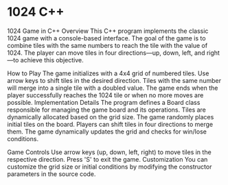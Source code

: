 # 1024 C++
 
1024 Game in C++
Overview
This C++ program implements the classic 1024 game with a console-based interface. The goal of the game is to combine tiles with the same numbers to reach the tile with the value of 1024. The player can move tiles in four directions—up, down, left, and right—to achieve this objective.

How to Play
The game initializes with a 4x4 grid of numbered tiles.
Use arrow keys to shift tiles in the desired direction.
Tiles with the same number will merge into a single tile with a doubled value.
The game ends when the player successfully reaches the 1024 tile or when no more moves are possible.
Implementation Details
The program defines a Board class responsible for managing the game board and its operations.
Tiles are dynamically allocated based on the grid size.
The game randomly places initial tiles on the board.
Players can shift tiles in four directions to merge them.
The game dynamically updates the grid and checks for win/lose conditions.

Game Controls
Use arrow keys (up, down, left, right) to move tiles in the respective direction.
Press 'S' to exit the game.
Customization
You can customize the grid size or initial conditions by modifying the constructor parameters in the source code.